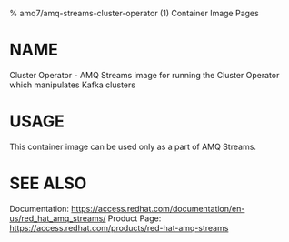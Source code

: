 % amq7/amq-streams-cluster-operator (1) Container Image Pages

# NAME

Cluster Operator - AMQ Streams image for running the Cluster Operator which manipulates Kafka clusters

# USAGE

This container image can be used only as a part of AMQ Streams.

# SEE ALSO

Documentation: https://access.redhat.com/documentation/en-us/red_hat_amq_streams/
Product Page: https://access.redhat.com/products/red-hat-amq-streams
